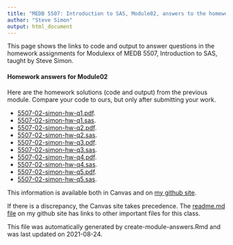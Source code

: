 ```yaml
---
title: "MEDB 5507: Introduction to SAS, Module02, answers to the homework"
author: "Steve Simon"
output: html_document
---
```


<!--This file was first created on 2021-08-24-->

This page shows the links to code and output to answer questions in the homework assignments for Modulexx of MEDB 5507, Introduction to SAS, taught by Steve Simon. 

#### Homework answers for Module02 

<!--resources-homework-1-->

Here are the homework solutions (code and output) from the previous module. Compare your code to ours, but only after submitting your work.

+ [5507-02-simon-hw-q1.pdf][hw-q1.pdf].
+ [5507-02-simon-hw-q1.sas][hw-q1.sas].
+ [5507-02-simon-hw-q2.pdf][hw-q2.pdf].
+ [5507-02-simon-hw-q2.sas][hw-q2.sas].
+ [5507-02-simon-hw-q3.pdf][hw-q3.pdf].
+ [5507-02-simon-hw-q3.sas][hw-q3.sas].
+ [5507-02-simon-hw-q4.pdf][hw-q4.pdf].
+ [5507-02-simon-hw-q4.sas][hw-q4.sas].
+ [5507-02-simon-hw-q5.pdf][hw-q5.pdf].
+ [5507-02-simon-hw-q5.sas][hw-q5.sas].

This information is available both in Canvas and on [my github site][thisf].

If there is a discrepancy, the Canvas site takes precedence. The [readme.md file][mygit] on my github site has links to other important files for this class.

This file was automatically generated by create-module-answers.Rmd and was last updated on 2021-08-24.

<!---my git--->
[thisf]: https://github.com/pmean/introduction-to-sas/blob/master/modules/5507-02-resources.md
[mygit]: https://github.com/pmean/introduction-to-sas/blob/master/README.md

<!--resources-homework-2-->

<!---sas_o--->
[hw-q1.pdf]: https://github.com/pmean/introduction-to-sas/blob/master/results/5507-02-simon-hw-q1.pdf
[hw-q2.pdf]: https://github.com/pmean/introduction-to-sas/blob/master/results/5507-02-simon-hw-q2.pdf
[hw-q3.pdf]: https://github.com/pmean/introduction-to-sas/blob/master/results/5507-02-simon-hw-q3.pdf
[hw-q4.pdf]: https://github.com/pmean/introduction-to-sas/blob/master/results/5507-02-simon-hw-q4.pdf
[hw-q5.pdf]: https://github.com/pmean/introduction-to-sas/blob/master/results/5507-02-simon-hw-q5.pdf

<!---sas_h--->
[hw-q1.sas]: https://github.com/pmean/introduction-to-sas/blob/master/src/5507-02-simon-hw-q1.sas
[hw-q2.sas]: https://github.com/pmean/introduction-to-sas/blob/master/src/5507-02-simon-hw-q2.sas
[hw-q3.sas]: https://github.com/pmean/introduction-to-sas/blob/master/src/5507-02-simon-hw-q3.sas
[hw-q4.sas]: https://github.com/pmean/introduction-to-sas/blob/master/src/5507-02-simon-hw-q4.sas
[hw-q5.sas]: https://github.com/pmean/introduction-to-sas/blob/master/src/5507-02-simon-hw-q5.sas


